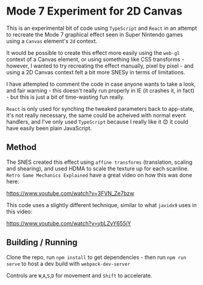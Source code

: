 # Mode 7 Experiment for 2D Canvas

This is an experimental bit of code using `TypeScript` and `React` in an attempt to recreate the Mode 7 graphical effect seen in Super Nintendo games using a `Canvas` element's `2d` context.

It would be possible to create this effect more easily using the `web-gl` context of a Canvas element, or using something like CSS transforms - however, I wanted to try recreating the effect manually, pixel by pixel - and using a 2D Canvas context felt a bit more SNESy in terms of limitations.

I have attempted to comment the code in case anyone wants to take a look, and fair warning - this doesn't really run properly in IE (it crashes it, in fact) - but this is just a bit of time-wasting fun really. 

`React` is only used for synching the tweaked parameters back to app-state, it's not really necessary, the same could be acheived with normal event handlers, and I've only used `TypeScript` because I really like it 😊 it could have easily been plain JavaScript.

## Method

The SNES created this effect using `affine transforms` (translation, scaling and shearing), and used HDMA to scale the texture up for each scanline. `Retro Game Mechanics Explained` have a great video on how this was done here:

https://www.youtube.com/watch?v=3FVN_Ze7bzw

This code uses a slightly different technique, similar to what `javidx9` uses in this video:

https://www.youtube.com/watch?v=ybLZyY655iY

## Building / Running

Clone the repo, run `npm install` to get dependencies - then run `npm run serve` to host a dev build with `webpack-dev-server`

Controls are `W`,`A`,`S`,`D` for movement and `Shift` to accelerate.